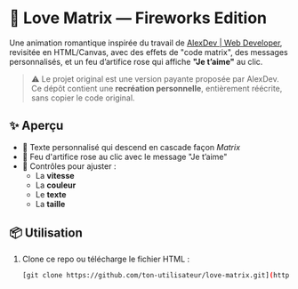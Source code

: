 # 💖 Love Matrix — Fireworks Edition

Une animation romantique inspirée du travail de [AlexDev | Web Developer](https://www.tiktok.com/@alexx.dev), revisitée en HTML/Canvas, avec des effets de "code matrix", des messages personnalisés, et un feu d’artifice rose qui affiche **"Je t’aime"** au clic.

> ⚠️ Le projet original est une version payante proposée par AlexDev. Ce dépôt contient une **recréation personnelle**, entièrement réécrite, sans copier le code original.

## ✨ Aperçu

- 💬 Texte personnalisé qui descend en cascade façon *Matrix*
- 🌸 Feu d'artifice rose au clic avec le message "Je t’aime"
- 🎨 Contrôles pour ajuster :
  - La **vitesse**
  - La **couleur**
  - Le **texte**
  - La **taille**

## 📦 Utilisation

1. Clone ce repo ou télécharge le fichier HTML :
   ```bash
   [git clone https://github.com/ton-utilisateur/love-matrix.git](https://github.com/Snyzz-dev/Matrix-Love.git)
